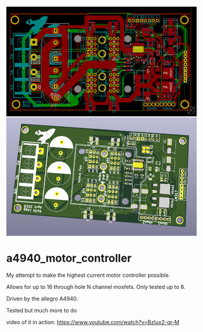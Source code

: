 


![alt text](https://raw.githubusercontent.com/keithlegg/a4940_motor_controller/master/image/kicad1.jpg) 
![alt text](https://raw.githubusercontent.com/keithlegg/a4940_motor_controller/master/image/kicad2.jpg) 

# a4940_motor_controller


My attempt to make the highest current motor controller possible. 

Allows for up to 16 through hole N channel mosfets. Only tested up to 8.

Driven by the allegro A4940.

Tested but much more to do 

video of it in action: https://www.youtube.com/watch?v=BzIux2-qr-M

